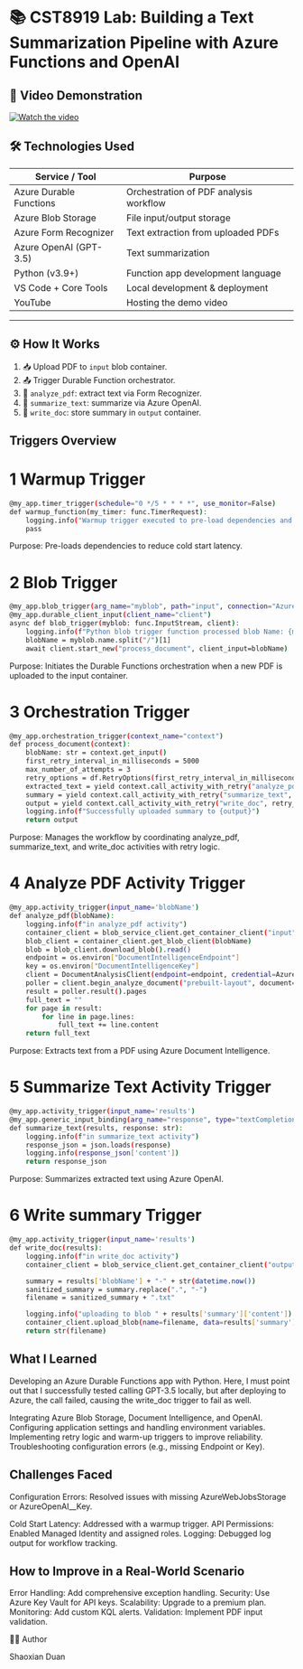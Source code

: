 # 📚 CST8919 Lab: Building a Text Summarization Pipeline with Azure Functions and OpenAI

## 🎥 Video Demonstration

[![Watch the video](https://img.youtube.com/vi/DySvMtmHvRc/hqdefault.jpg)](https://youtu.be/DySvMtmHvRc)


## 🛠️ Technologies Used

| Service / Tool              | Purpose                               |
|----------------------------|----------------------------------------|
| Azure Durable Functions     | Orchestration of PDF analysis workflow |
| Azure Blob Storage          | File input/output storage              |
| Azure Form Recognizer       | Text extraction from uploaded PDFs     |
| Azure OpenAI (GPT-3.5)      | Text summarization                     |
| Python (v3.9+)              | Function app development language      |
| VS Code + Core Tools        | Local development & deployment         |
| YouTube                     | Hosting the demo video                 |

---

## ⚙️ How It Works

1. 📥 Upload PDF to `input` blob container.
2. 📤 Trigger Durable Function orchestrator.
3. 📄 `analyze_pdf`: extract text via Form Recognizer.
4. 🧠 `summarize_text`: summarize via Azure OpenAI.
5. 📄 `write_doc`: store summary in `output` container.

## Triggers Overview
# 1 Warmup Trigger
```bash
@my_app.timer_trigger(schedule="0 */5 * * * *", use_monitor=False)
def warmup_function(my_timer: func.TimerRequest):
    logging.info("Warmup trigger executed to pre-load dependencies and reduce cold start.")
    pass
```
Purpose: Pre-loads dependencies to reduce cold start latency.
# 2 Blob Trigger
```bash
@my_app.blob_trigger(arg_name="myblob", path="input", connection="AzureWebJobsStorage")
@my_app.durable_client_input(client_name="client")
async def blob_trigger(myblob: func.InputStream, client):
    logging.info(f"Python blob trigger function processed blob Name: {myblob.name} Blob Size: {myblob.length} bytes")
    blobName = myblob.name.split("/")[1]
    await client.start_new("process_document", client_input=blobName)
```
Purpose: Initiates the Durable Functions orchestration when a new PDF is uploaded to the input container.
# 3 Orchestration Trigger
```bash
@my_app.orchestration_trigger(context_name="context")
def process_document(context):
    blobName: str = context.get_input()
    first_retry_interval_in_milliseconds = 5000
    max_number_of_attempts = 3
    retry_options = df.RetryOptions(first_retry_interval_in_milliseconds, max_number_of_attempts)
    extracted_text = yield context.call_activity_with_retry("analyze_pdf", retry_options, blobName)
    summary = yield context.call_activity_with_retry("summarize_text", retry_options, extracted_text)
    output = yield context.call_activity_with_retry("write_doc", retry_options, {"blobName": blobName, "summary": summary})
    logging.info(f"Successfully uploaded summary to {output}")
    return output
```
Purpose: Manages the workflow by coordinating analyze_pdf, summarize_text, and write_doc activities with retry logic.
# 4 Analyze PDF Activity Trigger
```bash
@my_app.activity_trigger(input_name='blobName')
def analyze_pdf(blobName):
    logging.info(f"in analyze_pdf activity")
    container_client = blob_service_client.get_container_client("input")
    blob_client = container_client.get_blob_client(blobName)
    blob = blob_client.download_blob().read()
    endpoint = os.environ["DocumentIntelligenceEndpoint"]
    key = os.environ["DocumentIntelligenceKey"]
    client = DocumentAnalysisClient(endpoint=endpoint, credential=AzureKeyCredential(key))
    poller = client.begin_analyze_document("prebuilt-layout", document=blob, locale="en-US")
    result = poller.result().pages
    full_text = ""
    for page in result:
        for line in page.lines:
            full_text += line.content
    return full_text
```
Purpose: Extracts text from a PDF using Azure Document Intelligence.
# 5 Summarize Text Activity Trigger
```bash
@my_app.activity_trigger(input_name='results')
@my_app.generic_input_binding(arg_name="response", type="textCompletion", data_type=func.DataType.STRING, prompt="Can you explain what the following text is about? {results}", model="%OpenAIDeploymentName%", connection="AzureOpenAI__")
def summarize_text(results, response: str):
    logging.info(f"in summarize_text activity")
    response_json = json.loads(response)
    logging.info(response_json['content'])
    return response_json
```
Purpose: Summarizes extracted text using Azure OpenAI.

# 6 Write summary Trigger
```bash
@my_app.activity_trigger(input_name='results')
def write_doc(results):
    logging.info(f"in write_doc activity")
    container_client = blob_service_client.get_container_client("output")

    summary = results['blobName'] + "-" + str(datetime.now())
    sanitized_summary = summary.replace(".", "-")
    filename = sanitized_summary + ".txt"

    logging.info("uploading to blob " + results['summary']['content'])
    container_client.upload_blob(name=filename, data=results['summary']['content'])
    return str(filename)
```
## What I Learned
Developing an Azure Durable Functions app with Python.
Here, I must point out that I successfully tested calling GPT-3.5 locally, but after deploying to Azure, the call failed, causing the write_doc trigger to fail as well.

Integrating Azure Blob Storage, Document Intelligence, and OpenAI.
Configuring application settings and handling environment variables.
Implementing retry logic and warm-up triggers to improve reliability.
Troubleshooting configuration errors (e.g., missing Endpoint or Key).
## Challenges Faced
Configuration Errors: Resolved issues with missing AzureWebJobsStorage or AzureOpenAI__Key.

Cold Start Latency: Addressed with a warmup trigger.
API Permissions: Enabled Managed Identity and assigned roles.
Logging: Debugged log output for workflow tracking.

## How to Improve in a Real-World Scenario
Error Handling: Add comprehensive exception handling.
Security: Use Azure Key Vault for API keys.
Scalability: Upgrade to a premium plan.
Monitoring: Add custom KQL alerts.
Validation: Implement PDF input validation.

👨‍💻 Author

Shaoxian Duan
